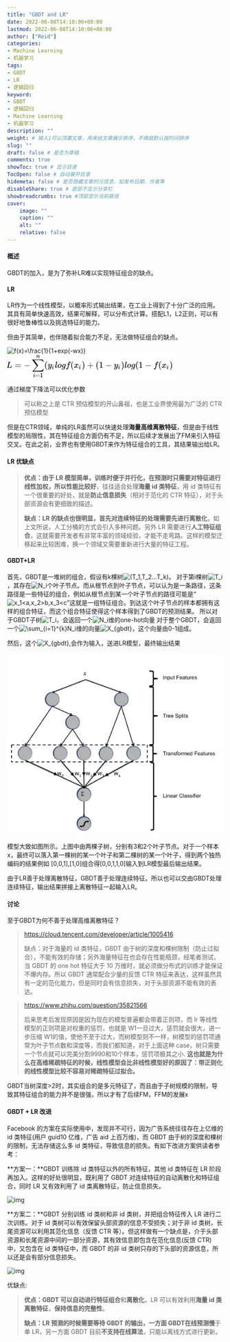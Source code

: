 ```yaml
---
title: "GBDT and LR"
date: 2022-06-08T14:10:06+08:00
lastmod: 2022-06-08T14:10:06+08:00
author: ["Reid"]
categories: 
- Machine Learning
- 机器学习
tags: 
- GBDT
- LR
- 逻辑回归
keyword:
- GBDT
- 逻辑回归
- Machine Learning
- 机器学习
description: ""
weight: # 输入1可以顶置文章，用来给文章展示排序，不填就默认按时间排序
slug: ""
draft: false # 是否为草稿
comments: true
showToc: true # 显示目录
TocOpen: false # 自动展开目录
hidemeta: false # 是否隐藏文章的元信息，如发布日期、作者等
disableShare: true # 底部不显示分享栏
showbreadcrumbs: true #顶部显示当前路径
cover:
    image: ""
    caption: ""
    alt: ""
    relative: false
---
```


#### 概述

GBDT的加入，是为了弥补LR难以实现特征组合的缺点。

#### LR

LR作为一个线性模型，以概率形式输出结果，在工业上得到了十分广泛的应用。
其具有简单快速高效，结果可解释，可以分布式计算。搭配L1，L2正则，可以有很好地鲁棒性以及挑选特征的能力。

但由于其简单，也伴随着拟合能力不足，无法做特征组合的缺点。

![f(x)=\frac{1}{1+exp(-wx)}](https://math.jianshu.com/math?formula=f(x)%3D%5Cfrac%7B1%7D%7B1%2Bexp(-wx)%7D)
![gs](https://raw.githubusercontent.com/Reid00/image-host/main/20220608/image.749i3i2h7gc0.webp)

通过梯度下降法可以优化参数

> 可以称之上是 CTR 预估模型的开山鼻祖，也是工业界使用最为广泛的 CTR 预估模型

但是在CTR领域，单纯的LR虽然可以快速处理**海量高维离散特征**，但是由于线性模型的局限性，其在特征组合方面仍有不足，所以后续才发展出了FM来引入特征交叉。在此之前，业界也有使用GBDT来作为特征组合的工具，其结果输出给LR。

#### LR 优缺点

>**优点：**由于 LR 模型简单，训练时便于并行化，在预测时只需要对特征进行线性加权，所以**性能比较好**，往往适合处理**海量 id 类特征**，用 id 类特征有一个很重要的好处，就是**防止信息损失**（相对于范化的 CTR 特征），对于头部资源会有更细致的描述。
>
>**缺点：**LR 的缺点也很明显，首先对连续特征的处理需要先进行**离散化**，如上文所说，人工分桶的方式会引入多种问题。另外 LR 需要进行**人工特征组合**，这就需要开发者有非常丰富的领域经验，才能不走弯路。这样的模型迁移起来比较困难，换一个领域又需要重新进行大量的特征工程。



#### GBDT+LR

首先，GBDT是一堆树的组合，假设有k棵树![(T_1,T_2...T_k)](https://math.jianshu.com/math?formula=(T_1%2CT_2...T_k))。
 对于第i棵树![T_i](https://math.jianshu.com/math?formula=T_i)，其存在![N_i](https://math.jianshu.com/math?formula=N_i)个叶子节点。而从根节点到叶子节点，可以认为是一条路径，这条路径是一些特征的组合，例如从根节点到某一个叶子节点的路径可能是“![x_1<a,x_2>b,x_3<c](https://math.jianshu.com/math?formula=x_1%3Ca%2Cx_2%3Eb%2Cx_3%3Cc)”这就是一组特征组合。到达这个叶子节点的样本都拥有这样的组合特征，而这个组合特征使得这个样本得到了GBDT的预测结果。
 所以对于GBDT子树![T_i](https://math.jianshu.com/math?formula=T_i)，会返回一个![N_i](https://math.jianshu.com/math?formula=N_i)维的one-hot向量
 对于整个GBDT，会返回一个![\sum_{i=1}^{k}N_i](https://math.jianshu.com/math?formula=%5Csum_%7Bi%3D1%7D%5E%7Bk%7DN_i)维的向量![X_{gbdt}](https://math.jianshu.com/math?formula=X_%7Bgbdt%7D)，这个向量由0-1组成。

然后，这个![X_{gbdt}](https://math.jianshu.com/math?formula=X_%7Bgbdt%7D),会作为输入，送进LR模型，最终输出结果

![img](https://raw.githubusercontent.com/Reid00/image-host/main/20220610/image.kq9wdk6lmdc.webp)

模型大致如图所示。上图中由两棵子树，分别有3和2个叶子节点。对于一个样本x，最终可以落入第一棵树的某一个叶子和第二棵树的某一个叶子，得到两个独热编码的结果例如
 [0,0,1],[1,0]组合得[0,0,1,1,0]输入到LR模型最后输出结果。


由于LR善于处理离散特征，GBDT善于处理连续特征。所以也可以交由GBDT处理连续特征，输出结果拼接上离散特征一起输入LR。


#### 讨论

至于GBDT为何不善于处理高维离散特征？

> https://cloud.tencent.com/developer/article/1005416
>
> 缺点：对于海量的 id 类特征，GBDT 由于树的深度和棵树限制（防止过拟合），不能有效的存储；另外海量特征在也会存在性能瓶颈，经笔者测试，当 GBDT 的 one hot 特征大于 10 万维时，就必须做分布式的训练才能保证不爆内存。所以 GBDT 通常配合少量的反馈 CTR 特征来表达，这样虽然具有一定的范化能力，但是同时会有信息损失，对于头部资源不能有效的表达。

>https://www.zhihu.com/question/35821566
>
>后来思考后发现原因是因为现在的模型普遍都会带着正则项，而 lr 等线性模型的正则项是对权重的惩罚，也就是 W1一旦过大，惩罚就会很大，进一步压缩 W1的值，使他不至于过大，而树模型则不一样，树模型的惩罚项通常为叶子节点数和深度等，而我们都知道，对于上面这种 case，树只需要一个节点就可以完美分割9990和10个样本，惩罚项极其之小.
>**这也就是为什么在高维稀疏特征的时候，线性模型会比非线性模型好的原因了：带正则化的线性模型比较不容易对稀疏特征过拟合。**

GBDT当树深度>2时，其实组合的是多元特征了，而且由于子树规模的限制，导致其特征组合的能力并不是很强，所以才有了后续FM，FFM的发展x


#### GBDT + LR 改进

Facebook 的方案在实际使用中，发现并不可行，因为广告系统往往存在上亿维的 id 类特征(用户 guid10 亿维，广告 aid 上百万维)，而 GBDT 由于树的深度和棵树的限制，无法存储这么多 id 类特征，导致信息的损失。有如下改进方案供读者参考：

**方案一：**GBDT 训练除 id 类特征以外的所有特征，其他 id 类特征在 LR 阶段再加入。这样的好处很明显，既利用了 GBDT 对连续特征的自动离散化和特征组合，同时 LR 又有效利用了 id 类离散特征，防止信息损失。

![img](https://blog-10039692.file.myqcloud.com/1499309378679_1105_1499309380228.png)

**方案二：**GBDT 分别训练 id 类树和非 id 类树，并把组合特征传入 LR 进行二次训练。对于 id 类树可以有效保留头部资源的信息不受损失；对于非 id 类树，长尾资源可以利用其范化信息（反馈 CTR 等）。但这样做有一个缺点是，介于头部资源和长尾资源中间的一部分资源，其有效信息即包含在范化信息(反馈 CTR) 中，又包含在 id 类特征中，而 GBDT 的非 id 类树只存的下头部的资源信息，所以还是会有部分信息损失。


![img](https://blog-10039692.file.myqcloud.com/1499309348373_993_1499309349919.jpg)

优缺点:

>**优点：**GBDT 可以**自动进行特征组合**和**离散化**，LR 可以有效利用**海量 id 类离散特征**，**保持信息的完整性**。
>
>**缺点：**LR 预测的时候需要等待 GBDT 的输出，一方面 GBDT**在线预测慢**于单 LR，另一方面 GBDT 目前**不支持在线算法**，只能以离线方式进行更新。